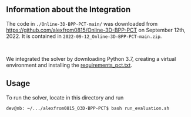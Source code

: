 ## Information about the Integration

The code in `./Online-3D-BPP-PCT-main/` was downloaded from https://github.com/alexfrom0815/Online-3D-BPP-PCT on September 12th, 2022. It is contained in `2022-09-12_Online-3D-BPP-PCT-main.zip`.

<br>

We integrated the solver by downloading Python 3.7, creating a virtual environment and installing the [requirements_pct.txt](requirements_pct.txt).

## Usage
To run the solver, locate in this directory and run
```bash
dev@nb: ~/.../alexfrom0815_O3D-BPP-PCT$ bash run_evaluation.sh
```
